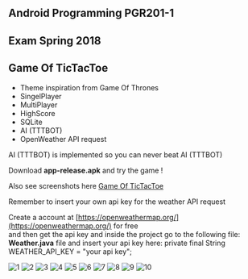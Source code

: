 ## Android Programming PGR201-1

## Exam Spring 2018

## Game Of TicTacToe

* Theme inspiration from Game Of Thrones
* SingelPlayer
* MultiPlayer
* HighScore
* SQLite
* AI (TTTBOT)
* OpenWeather API request

AI (TTTBOT) is implemented so you can never beat AI (TTTBOT)

Download **app-release.apk** and try the game !

Also see screenshots here [Game Of TicTacToe](https://firebasestorage.googleapis.com/v0/b/schoolprojectvideoes.appspot.com/o/GameOfTicTacToe.pdf?alt=media&token=4821ee4d-dd98-469b-8e15-8c2c7f14ce20)

Remember to insert your own api key for the weather API request

Create a account at [https://openweathermap.org/](https://openweathermap.org/) for free</br>
and then get the api key and inside the project go to the following file:</br>
**Weather.java** file and insert your api key here: private final String WEATHER_API_KEY = "your api key";

![1](https://user-images.githubusercontent.com/29889280/39089824-90bc9eec-45cf-11e8-882c-19a2294ab41d.png)
![2](https://user-images.githubusercontent.com/29889280/39089825-91dc22e8-45cf-11e8-9eee-cb428212caa7.png)
![3](https://user-images.githubusercontent.com/29889280/39089826-932dea96-45cf-11e8-8896-544f4642b06b.png)
![4](https://user-images.githubusercontent.com/29889280/39089827-94d73122-45cf-11e8-886d-07105a018555.png)
![5](https://user-images.githubusercontent.com/29889280/39089828-960847ca-45cf-11e8-8680-d420c8ac1ce6.png)
![6](https://user-images.githubusercontent.com/29889280/39089829-972ab25a-45cf-11e8-94d4-2361caa24a49.png)
![7](https://user-images.githubusercontent.com/29889280/39089830-98873010-45cf-11e8-9b32-4bf1bfec5bc7.png)
![8](https://user-images.githubusercontent.com/29889280/39089831-9a2b345c-45cf-11e8-8384-ea048cd96aae.png)
![9](https://user-images.githubusercontent.com/29889280/39089832-9ba86b06-45cf-11e8-9354-c47c5f8690b0.png)
![10](https://user-images.githubusercontent.com/29889280/39089833-9d0a88bc-45cf-11e8-87ac-3105e6fc1197.png)
